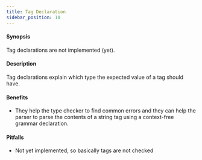 ```yaml
---
title: Tag Declaration
sidebar_position: 10
---
```


#### Synopsis

Tag declarations are not implemented (yet).

#### Description

Tag declarations explain which type the expected value of a tag should have.

#### Benefits

*  They help the type checker to find common errors and they can help the parser to parse the contents of a string tag using a context-free grammar declaration.

#### Pitfalls

*  Not yet implemented, so basically tags are not checked


